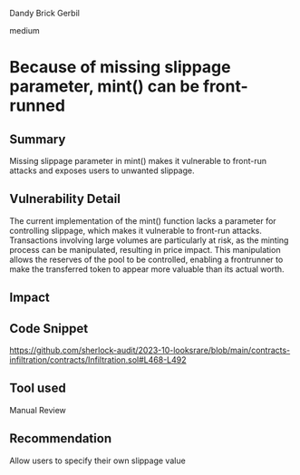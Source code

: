 Dandy Brick Gerbil

medium

# Because of missing slippage parameter, mint() can be front-runned
## Summary

Missing slippage parameter in mint() makes it vulnerable to front-run attacks and exposes users to unwanted slippage.

## Vulnerability Detail
The current implementation of the mint() function lacks a parameter for controlling slippage, which makes it vulnerable to front-run attacks. Transactions involving large volumes are particularly at risk, as the minting process can be manipulated, resulting in price impact. This manipulation allows the reserves of the pool to be controlled, enabling a frontrunner to make the transferred token to appear more valuable than its actual worth.
## Impact

## Code Snippet
https://github.com/sherlock-audit/2023-10-looksrare/blob/main/contracts-infiltration/contracts/Infiltration.sol#L468-L492
## Tool used

Manual Review

## Recommendation
 Allow users to specify their own slippage value